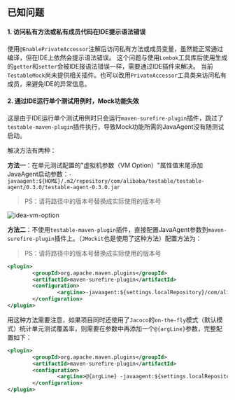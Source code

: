 已知问题
---

#### 1. 访问私有方法或私有成员代码在IDE提示语法错误

使用`@EnablePrivateAccessor`注解后访问私有方法或成员变量，虽然能正常通过编译，但在IDE上依然会提示语法错误。
这个问题与使用`Lombok`工具库后使用生成的`getter`和`setter`会被IDE报语法错误一样，需要通过IDE插件来解决。
当前`TestableMock`尚未提供相关插件。也可以改用`PrivateAccessor`工具类来访问私有成员，来避免IDE的异常信息。

#### 2. 通过IDE运行单个测试用例时，Mock功能失效

这是由于IDE运行单个测试用例时只会运行`maven-surefire-plugin`插件，跳过了`testable-maven-plugin`插件执行，导致Mock功能所需的JavaAgent没有随测试启动。

解决方法有两种：

**方法一**：在单元测试配置的"虚拟机参数（VM Option）"属性值末尾添加JavaAgent启动参数：`-javaagent:${HOME}/.m2/repository/com/alibaba/testable/testable-agent/0.3.0/testable-agent-0.3.0.jar`

> PS：请将路径中的版本号替换成实际使用的版本号

![idea-vm-option](https://testable-code.oss-cn-beijing.aliyuncs.com/idea-vm-option.png)

**方法二**：不使用`testable-maven-plugin`插件，直接配置JavaAgent参数到`maven-surefire-plugin`插件上。（`JMockit`也是使用了这种方法）配置方法为：

> PS：请将路径中的版本号替换成实际使用的版本号

```xml
<plugin>
        <groupId>org.apache.maven.plugins</groupId>
        <artifactId>maven-surefire-plugin</artifactId>
        <configuration>
                <argLine>-javaagent:${settings.localRepository}/com/alibaba/testable/testable-agent/0.2.2/testable-agent-0.2.2.jar</argLine>
        </configuration>
</plugin>
```

用这种方法需要注意，如果项目同时还使用了`Jacoco`的`on-the-fly`模式（默认模式）统计单元测试覆盖率，则需要在参数中再添加一个`@{argLine}`参数，完整配置如下：

```xml
<plugin>
        <groupId>org.apache.maven.plugins</groupId>
        <artifactId>maven-surefire-plugin</artifactId>
        <configuration>
                <argLine>@{argLine} -javaagent:${settings.localRepository}/com/alibaba/testable/testable-agent/0.2.2/testable-agent-0.2.2.jar</argLine>
        </configuration>
</plugin>
```
